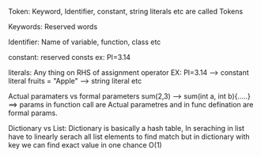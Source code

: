 Token: Keyword, Identifier, constant, string literals etc are called Tokens

Keywords: Reserved words

Identifier: Name of variable, function, class etc

constant: reserved consts ex: PI=3.14

literals: Any thing on RHS of assignment operator EX: PI=3.14 --> constant literal
							fruits = "Apple" --> string literal etc
							
Actual paramaters vs formal parameters
sum(2,3) --> sum(int a, int b){.....} ==> params in function call are Actual parametres and in func defination are formal params.

Dictionary vs List:
Dictionary is basically a hash table, In seraching in list have to linearly serach all list elements to find match but in dictionary with key we can find exact value in one chance O(1)
